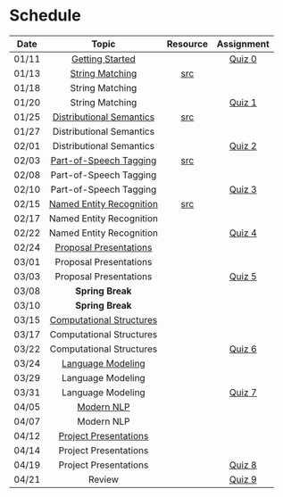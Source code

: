 # Schedule

|Date |                           Topic                            |               Resource               | Assignment |
|:---:|:----------------------------------------------------------:|:------------------------------------:|:---:|
|01/11|           [Getting Started](getting_started.md)            |                                      | [Quiz 0](quiz/quiz0.md) |
|01/13|          [String Matching](string_matching.ipynb)          |    [src](../src/tokenization.py)     |  |
|01/18|                      String Matching                       |                                      |  |
|01/20|                      String Matching                       |                                      | [Quiz 1](quiz/quiz1.md) |
|01/25|                [Distributional Semantics]()                |               [src]()                |  |
|01/27|                  Distributional Semantics                  |                                      |  |
|02/01|                  Distributional Semantics                  |                                      | [Quiz 2]() |
|02/03|    [Part-of-Speech Tagging](part_of_speech_tags.ipynb)     | [src](../src/part_of_speech_tags.py) |  |
|02/08|                   Part-of-Speech Tagging                   |                                      |  |
|02/10|                   Part-of-Speech Tagging                   |                                      | [Quiz 3](quiz/quiz3.md) |
|02/15| [Named Entity Recognition](named_entity_recognition.ipynb) |               [src]()                |  |
|02/17|                  Named Entity Recognition                  |                                      |  |
|02/22|                  Named Entity Recognition                  |                                      | [Quiz 4](quiz/quiz5.md) |
|02/24|                 [Proposal Presentations]()                 |                                      |  |
|03/01|                   Proposal Presentations                   |                                      |  |
|03/03|                   Proposal Presentations                   |                                      | [Quiz 5](quiz/quiz5.md) |
|03/08|                      **Spring Break**                      |                                      | |
|03/10|                      **Spring Break**                      |                                      | |
|03/15|                [Computational Structures]()                |                                      |  |
|03/17|                  Computational Structures                  |                                      |  |
|03/22|                  Computational Structures                  |                                      | [Quiz 6](quiz/quiz6.md) |
|03/24|         [Language Modeling](language_modeling.pdf)         |                                      |  |
|03/29|                     Language Modeling                      |                                      |  |
|03/31|                     Language Modeling                      |                                      | [Quiz 7](quiz/quiz7.md) |
|04/05|                       [Modern NLP]()                       |                                      |  |
|04/07|                         Modern NLP                         |                                      |  |
|04/12|                 [Project Presentations]()                  |                                      |  |
|04/14|                   Project Presentations                    |                                      |  |
|04/19|                   Project Presentations                    |                                      | [Quiz 8](quiz/quiz7.md) |
|04/21|                           Review                           |                                      | [Quiz 9](quiz/quiz7.md) |

<!--
0: 2
1: 7
2: 7
3: 7
4: 7
5: 3
6: 5
7: 5
8: 3
9: 4
-->
